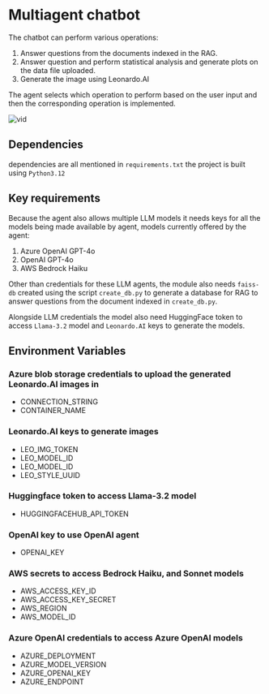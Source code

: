 # Multiagent chatbot

The chatbot can perform various operations:
1. Answer questions from the documents indexed in the RAG.
2. Answer question and perform statistical analysis and generate plots on the data file uploaded.
3. Generate the image using Leonardo.AI


The agent selects which operation to perform based on the user input and then the corresponding operation is implemented. 

![vid](static/dummy.gif)

## Dependencies
dependencies are all mentioned in `requirements.txt` the project is built using `Python3.12`

## Key requirements
Because the agent also allows multiple LLM models it needs keys for all the models being made available by agent, models currently offered by the agent:
1. Azure OpenAI GPT-4o
2. OpenAI GPT-4o
3. AWS Bedrock Haiku

Other than credentials for these LLM agents, the module also needs `faiss-db` created using the script `create_db.py` to generate a database for RAG to answer questions from the document indexed in `create_db.py`.

Alongside LLM credentials the model also need HuggingFace token to access `Llama-3.2` model and `Leonardo.AI` keys to generate the models.

## Environment Variables

### Azure blob storage credentials to upload the generated Leonardo.AI images in
- CONNECTION_STRING
- CONTAINER_NAME

### Leonardo.AI keys to generate images
- LEO_IMG_TOKEN
- LEO_MODEL_ID
- LEO_MODEL_ID
- LEO_STYLE_UUID

### Huggingface token to access Llama-3.2 model
- HUGGINGFACEHUB_API_TOKEN

### OpenAI key to use OpenAI agent
- OPENAI_KEY

### AWS secrets to access Bedrock Haiku, and Sonnet models
- AWS_ACCESS_KEY_ID
- AWS_ACCESS_KEY_SECRET
- AWS_REGION
- AWS_MODEL_ID

### Azure OpenAI credentials to access Azure OpenAI models
- AZURE_DEPLOYMENT
- AZURE_MODEL_VERSION
- AZURE_OPENAI_KEY
- AZURE_ENDPOINT